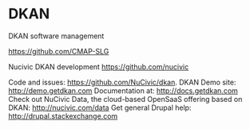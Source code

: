 # DKAN
DKAN software management

https://github.com/CMAP-SLG

Nucivic DKAN development
https://github.com/nucivic

Code and issues: https://github.com/NuCivic/dkan.
DKAN Demo site: http://demo.getdkan.com
Documentation at: http://docs.getdkan.com
Check out NuCivic Data, the cloud-based OpenSaaS offering based on DKAN: http://nucivic.com/data
Get general Drupal help: http://drupal.stackexchange.com



